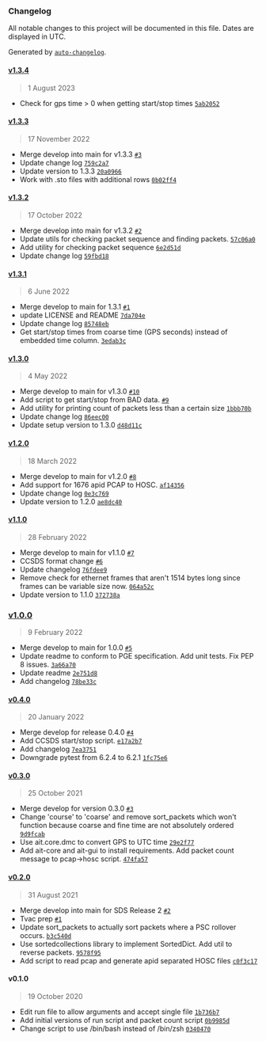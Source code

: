 ### Changelog

All notable changes to this project will be documented in this file. Dates are displayed in UTC.

Generated by [`auto-changelog`](https://github.com/CookPete/auto-changelog).

#### [v1.3.4](https://github.com/emit-sds/emit-sds-l0/compare/v1.3.3...v1.3.4)

> 1 August 2023

- Check for gps time > 0 when getting start/stop times [`5ab2052`](https://github.com/emit-sds/emit-sds-l0/commit/5ab2052c17498264ab25570395ff5fcc432c6e11)

#### [v1.3.3](https://github.com/emit-sds/emit-sds-l0/compare/v1.3.2...v1.3.3)

> 17 November 2022

- Merge develop into main for v1.3.3 [`#3`](https://github.com/emit-sds/emit-sds-l0/pull/3)
- Update change log [`759c2a7`](https://github.com/emit-sds/emit-sds-l0/commit/759c2a7bd854383ad8fef9cde2e4ded849fdea7c)
- Update version to 1.3.3 [`20a0966`](https://github.com/emit-sds/emit-sds-l0/commit/20a09664022ffd2bc8f13d8180a5ad2ab6177423)
- Work with .sto files with additional rows [`0b02ff4`](https://github.com/emit-sds/emit-sds-l0/commit/0b02ff437d680581715780f7fb684a47d86734b0)

#### [v1.3.2](https://github.com/emit-sds/emit-sds-l0/compare/v1.3.1...v1.3.2)

> 17 October 2022

- Merge develop into main for v1.3.2 [`#2`](https://github.com/emit-sds/emit-sds-l0/pull/2)
- Update utils for checking packet sequence and finding packets. [`57c06a0`](https://github.com/emit-sds/emit-sds-l0/commit/57c06a09873303d5f2e647c93bab580cd5541235)
- Add utility for checking packet sequence [`6e2d51d`](https://github.com/emit-sds/emit-sds-l0/commit/6e2d51d46d303145d4b1896f0ac5bc182824e9af)
- Update change log [`59fbd18`](https://github.com/emit-sds/emit-sds-l0/commit/59fbd18693bad015983dd52c862653e335b6dfaf)

#### [v1.3.1](https://github.com/emit-sds/emit-sds-l0/compare/v1.3.0...v1.3.1)

> 6 June 2022

- Merge develop to main for 1.3.1 [`#1`](https://github.com/emit-sds/emit-sds-l0/pull/1)
- update LICENSE and README [`7da704e`](https://github.com/emit-sds/emit-sds-l0/commit/7da704e5f5fa610439824d690b75088d9e6b35cd)
- Update change log [`85748eb`](https://github.com/emit-sds/emit-sds-l0/commit/85748eb6d615ba518890b8a76da18e7f6cf8700c)
- Get start/stop times from coarse time (GPS seconds) instead of embedded time column. [`3edab3c`](https://github.com/emit-sds/emit-sds-l0/commit/3edab3ce6fbf7d6265f82d4a228451ba18bb2fdb)

#### [v1.3.0](https://github.com/emit-sds/emit-sds-l0/compare/v1.2.0...v1.3.0)

> 4 May 2022

- Merge develop to main for v1.3.0  [`#10`](https://github.com/emit-sds/emit-sds-l0/pull/10)
- Add script to get start/stop from BAD data. [`#9`](https://github.com/emit-sds/emit-sds-l0/pull/9)
- Add utility for printing count of packets less than a certain size [`1bbb70b`](https://github.com/emit-sds/emit-sds-l0/commit/1bbb70bba490e82292250874a27ef17bb522af71)
- Update change log [`86eec00`](https://github.com/emit-sds/emit-sds-l0/commit/86eec00bb2e66480849ced80493920c0d34b5325)
- Update setup version to 1.3.0 [`d48d11c`](https://github.com/emit-sds/emit-sds-l0/commit/d48d11cb65d6f73cceb559b61591cf5d6c94b731)

#### [v1.2.0](https://github.com/emit-sds/emit-sds-l0/compare/v1.1.0...v1.2.0)

> 18 March 2022

- Merge develop to main for v1.2.0 [`#8`](https://github.com/emit-sds/emit-sds-l0/pull/8)
- Add support for 1676 apid PCAP to HOSC. [`af14356`](https://github.com/emit-sds/emit-sds-l0/commit/af14356aabc1c323c74f1a0e42a7c4b6fa213e8d)
- Update change log [`0e3c769`](https://github.com/emit-sds/emit-sds-l0/commit/0e3c7698336841d7c36e7b3e3e57ee4c68f6a989)
- Update version to 1.2.0 [`ae8dc40`](https://github.com/emit-sds/emit-sds-l0/commit/ae8dc4073a5ca6673f6e9d50310799288ca038d5)

#### [v1.1.0](https://github.com/emit-sds/emit-sds-l0/compare/v1.0.0...v1.1.0)

> 28 February 2022

- Merge develop to main for v1.1.0 [`#7`](https://github.com/emit-sds/emit-sds-l0/pull/7)
- CCSDS format change [`#6`](https://github.com/emit-sds/emit-sds-l0/pull/6)
- Update changelog [`76fdee9`](https://github.com/emit-sds/emit-sds-l0/commit/76fdee91341615a8efdbb134fee7e19c0ed44a83)
- Remove check for ethernet frames that aren't 1514 bytes long since frames can be variable size now. [`064a52c`](https://github.com/emit-sds/emit-sds-l0/commit/064a52c3c316644ab678f99b4eabeac7fd42b64b)
- Update version to 1.1.0 [`372738a`](https://github.com/emit-sds/emit-sds-l0/commit/372738afa7b9656aded38e2636e7c78a87112687)

### [v1.0.0](https://github.com/emit-sds/emit-sds-l0/compare/v0.4.0...v1.0.0)

> 9 February 2022

- Merge develop to main for 1.0.0 [`#5`](https://github.com/emit-sds/emit-sds-l0/pull/5)
- Update readme to conform to PGE specification. Add unit tests. Fix PEP 8 issues. [`3a66a70`](https://github.com/emit-sds/emit-sds-l0/commit/3a66a70803ac1fdb987a8380085a454261129507)
- Update readme [`2e751d8`](https://github.com/emit-sds/emit-sds-l0/commit/2e751d8548021917a26669f155633344ca831ccb)
- Add changelog [`78be33c`](https://github.com/emit-sds/emit-sds-l0/commit/78be33cecc49816c98221312e5d457ca5de0b8da)

#### [v0.4.0](https://github.com/emit-sds/emit-sds-l0/compare/v0.3.0...v0.4.0)

> 20 January 2022

- Merge develop for release 0.4.0 [`#4`](https://github.com/emit-sds/emit-sds-l0/pull/4)
- Add CCSDS start/stop script. [`e17a2b7`](https://github.com/emit-sds/emit-sds-l0/commit/e17a2b7ad199f17ceecd577767058d00bb3c293d)
- Add changelog [`7ea3751`](https://github.com/emit-sds/emit-sds-l0/commit/7ea3751bc87915cdaceaf9d5538196681565675a)
- Downgrade pytest from 6.2.4 to 6.2.1 [`1fc75e6`](https://github.com/emit-sds/emit-sds-l0/commit/1fc75e6551a6d06a87b17cb5da33bb17648a57df)

#### [v0.3.0](https://github.com/emit-sds/emit-sds-l0/compare/v0.2.0...v0.3.0)

> 25 October 2021

- Merge develop for version 0.3.0 [`#3`](https://github.com/emit-sds/emit-sds-l0/pull/3)
- Change 'course' to 'coarse' and remove sort_packets which won't function because coarse and fine time are not absolutely ordered [`9d9fcab`](https://github.com/emit-sds/emit-sds-l0/commit/9d9fcab24c1ed712fd5f1e740a559bf6a382cac2)
- Use ait.core.dmc to convert GPS to UTC time [`29e2f77`](https://github.com/emit-sds/emit-sds-l0/commit/29e2f7715b1de9bf89db9a4c8f06dc1f51b26556)
- Add ait-core and ait-gui to install requirements. Add packet count message to pcap-&gt;hosc script. [`474fa57`](https://github.com/emit-sds/emit-sds-l0/commit/474fa576953a7d51d6a853454cae9a4deddc8a8e)

#### [v0.2.0](https://github.com/emit-sds/emit-sds-l0/compare/v0.1.0...v0.2.0)

> 31 August 2021

- Merge develop into main for SDS Release 2 [`#2`](https://github.com/emit-sds/emit-sds-l0/pull/2)
- Tvac prep [`#1`](https://github.com/emit-sds/emit-sds-l0/pull/1)
- Update sort_packets to actually sort packets where a PSC rollover occurs. [`b3c540d`](https://github.com/emit-sds/emit-sds-l0/commit/b3c540d1089d62481d65af0844fe999a958f5c7f)
- Use sortedcollections library to implement SortedDict. Add util to reverse packets. [`9578f95`](https://github.com/emit-sds/emit-sds-l0/commit/9578f95440b30a70238164740d8164879b8e79ee)
- Add script to read pcap and generate apid separated HOSC files [`c0f3c17`](https://github.com/emit-sds/emit-sds-l0/commit/c0f3c1722b3aa1ee0cb9754da469f6c4463e8c41)

#### v0.1.0

> 19 October 2020

- Edit run file to allow arguments and accept single file [`1b736b7`](https://github.com/emit-sds/emit-sds-l0/commit/1b736b783e23110506e9e10b025f208bad1c88da)
- Add initial versions of run script and packet count script [`0b9985d`](https://github.com/emit-sds/emit-sds-l0/commit/0b9985dfc68aa58719178de6eaf9ba67d49b607b)
- Change script to use /bin/bash instead of /bin/zsh [`0340470`](https://github.com/emit-sds/emit-sds-l0/commit/034047093b46059f8dddd8b2cde80e8fc4dbbc26)
